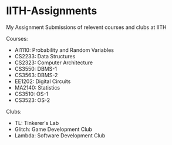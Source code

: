 # IITH-Assignments
My Assignment Submissions of relevent courses and clubs at IITH

Courses:

- AI1110: Probability and Random Variables
- CS2233: Data Structures
- CS2323: Computer Architecture
- CS3550: DBMS-1
- CS3563: DBMS-2
- EE1202: Digital Circuits
- MA2140: Statistics
- CS3510: OS-1
- CS3523: OS-2

Clubs:

- TL: Tinkerer's Lab
- Glitch: Game Development Club
- Lambda: Software Development Club